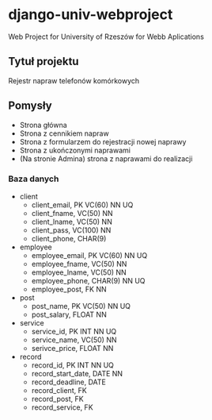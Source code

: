 # django-univ-webproject
Web Project for University of Rzeszów for Webb Aplications

## Tytuł projektu
Rejestr napraw telefonów komórkowych

## Pomysły
+ Strona główna
+ Strona z cennikiem napraw
+ Strona z formularzem do rejestracji nowej naprawy
+ Strona z ukończonymi naprawami
+ (Na stronie Admina) strona z naprawami do realizacji

### Baza danych

+ client
  - client_email, PK VC(60) NN UQ
  - client_fname, VC(50) NN
  - client_lname, VC(50) NN
  - client_pass, VC(100) NN
  - client_phone, CHAR(9) 
+ employee
  - employee_email, PK VC(60) NN UQ
  - employee_fname, VC(50) NN
  - employee_lname, VC(50) NN
  - employee_phone, CHAR(9) NN UQ
  - employee_post, FK NN
+ post
  - post_name, PK VC(50) NN UQ
  - post_salary, FLOAT NN
+ service 
  - service_id, PK INT NN UQ
  - service_name, VC(50) NN
  - serivce_price, FLOAT NN
+ record
  - record_id, PK INT NN UQ
  - record_start_date, DATE NN
  - record_deadline, DATE
  - record_client, FK
  - record_post, FK
  - record_service, FK

